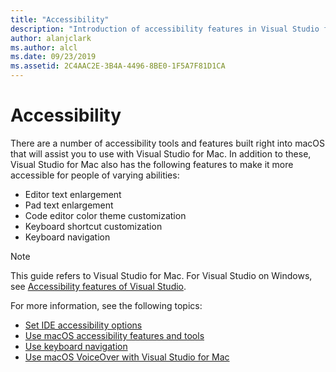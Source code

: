 ```yaml
---
title: "Accessibility"
description: "Introduction of accessibility features in Visual Studio for Mac and how they can be enabled."
author: alanjclark
ms.author: alcl
ms.date: 09/23/2019
ms.assetid: 2C4AAC2E-3B4A-4496-8BE0-1F5A7F81D1CA
---
```


# Accessibility

There are a number of accessibility tools and features built right into macOS that will assist you to use with Visual Studio for Mac.  In addition to these, Visual Studio for Mac also has the following features to make it more accessible for people of varying abilities:

* Editor text enlargement
* Pad text enlargement
* Code editor color theme customization
* Keyboard shortcut customization
* Keyboard navigation

> [!NOTE]
> This guide refers to Visual Studio for Mac. For Visual Studio on Windows, see [Accessibility features of Visual Studio](/visualstudio/ide/reference/accessibility-features-of-visual-studio).

For more information, see the following topics:

* [Set IDE accessibility options](accessibility-ide-options.md)
* [Use macOS accessibility features and tools](accessibility-macos.md)
* [Use keyboard navigation](accessibility-keyboard.md)
* [Use macOS VoiceOver with Visual Studio for Mac](accessibility-voiceover.md)